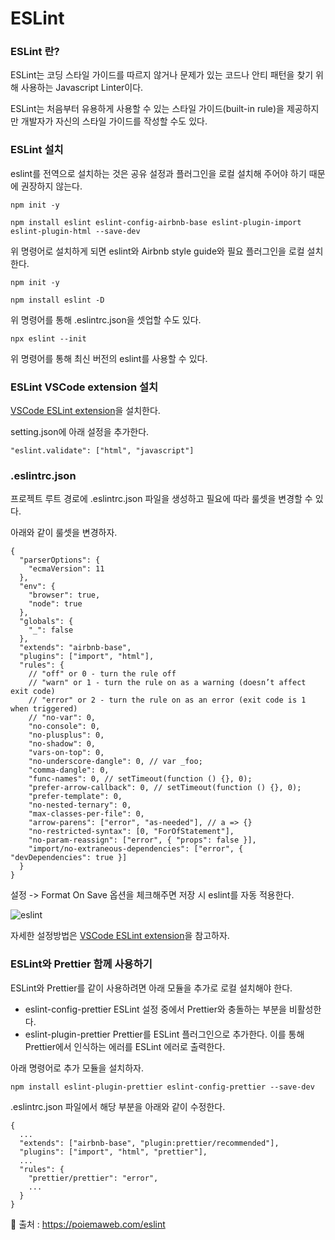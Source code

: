 # ESLint

### ESLint 란?

ESLint는 코딩 스타일 가이드를 따르지 않거나 문제가 있는 코드나 안티 패턴을 찾기 위해 사용하는 Javascript Linter이다.

ESLint는 처음부터 유용하게 사용할 수 있는 스타일 가이드(built-in rule)을 제공하지만 개발자가 자신의 스타일 가이드를 작성할 수도 있다.

### ESLint 설치

eslint를 전역으로 설치하는 것은 공유 설정과 플러그인을 로컬 설치해 주어야 하기 때문에 권장하지 않는다.

```
npm init -y

npm install eslint eslint-config-airbnb-base eslint-plugin-import eslint-plugin-html --save-dev
```

위 명령어로 설치하게 되면 eslint와 Airbnb style guide와 필요 플러그인을 로컬 설치한다.

```
npm init -y

npm install eslint -D
```

위 명령어를 통해 .eslintrc.json을 셋업할 수도 있다.

`npx eslint --init`

위 명령어를 통해 최신 버전의 eslint를 사용할 수 있다.

### ESLint VSCode extension 설치

[VSCode ESLint extension](https://marketplace.visualstudio.com/items?itemName=dbaeumer.vscode-eslint)을 설치한다.

setting.json에 아래 설정을 추가한다.

```
"eslint.validate": ["html", "javascript"]
```

### .eslintrc.json

프로젝트 루트 경로에 .eslintrc.json 파일을 생성하고 필요에 따라 룰셋을 변경할 수 있다.

아래와 같이 룰셋을 변경하자.

```
{
  "parserOptions": {
    "ecmaVersion": 11
  },
  "env": {
    "browser": true,
    "node": true
  },
  "globals": {
    "_": false
  },
  "extends": "airbnb-base",
  "plugins": ["import", "html"],
  "rules": {
    // "off" or 0 - turn the rule off
    // "warn" or 1 - turn the rule on as a warning (doesn’t affect exit code)
    // "error" or 2 - turn the rule on as an error (exit code is 1 when triggered)
    // "no-var": 0,
    "no-console": 0,
    "no-plusplus": 0,
    "no-shadow": 0,
    "vars-on-top": 0,
    "no-underscore-dangle": 0, // var _foo;
    "comma-dangle": 0,
    "func-names": 0, // setTimeout(function () {}, 0);
    "prefer-arrow-callback": 0, // setTimeout(function () {}, 0);
    "prefer-template": 0,
    "no-nested-ternary": 0,
    "max-classes-per-file": 0,
    "arrow-parens": ["error", "as-needed"], // a => {}
    "no-restricted-syntax": [0, "ForOfStatement"],
    "no-param-reassign": ["error", { "props": false }],
    "import/no-extraneous-dependencies": ["error", { "devDependencies": true }]
  }
}
```

설정 -> Format On Save 옵션을 체크해주면 저장 시 eslint를 자동 적용한다.

![eslint](https://user-images.githubusercontent.com/67866773/102451035-13aa1200-407b-11eb-92b1-dd5788555cdd.PNG)

자세한 설정방법은 [VSCode ESLint extension](https://marketplace.visualstudio.com/items?itemName=dbaeumer.vscode-eslint)을 참고하자.

### ESLint와 Prettier 함께 사용하기

ESLint와 Prettier를 같이 사용하려면 아래 모듈을 추가로 로컬 설치해야 한다.

- eslint-config-prettier
  ESLint 설정 중에서 Prettier와 충돌하는 부분을 비활성한다.
- eslint-plugin-prettier
  Prettier를 ESLint 플러그인으로 추가한다. 이를 통해 Prettier에서 인식하는 에러를 ESLint 에러로 출력한다.

아래 명령어로 추가 모듈을 설치하자.

```
npm install eslint-plugin-prettier eslint-config-prettier --save-dev
```

.eslintrc.json 파일에서 해당 부분을 아래와 같이 수정한다.

```
{
  ...
  "extends": ["airbnb-base", "plugin:prettier/recommended"],
  "plugins": ["import", "html", "prettier"],
  ...
  "rules": {
    "prettier/prettier": "error",
    ...
  }
}
```

🎯 출처 : https://poiemaweb.com/eslint

